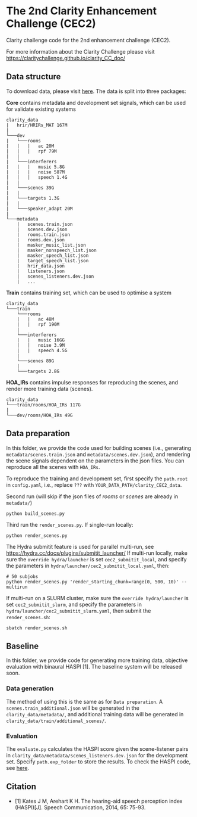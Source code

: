 # The 2nd Clarity Enhancement Challenge (CEC2)
Clarity challenge code for the 2nd enhancement challenge (CEC2).

For more information about the Clarity Challenge please visit https://claritychallenge.github.io/clarity_CC_doc/

## Data structure
To download data, please visit [here](https://mab.to/zU7TS8jJelkoD). The data is split into three packages:

**Core** contains metadata and development set signals, which can be used for validate existing systems
```
clarity_data
|   hrir/HRIRs_MAT 167M
|
└───dev
|   └───rooms
|   |   |   ac 20M
|   |   |   rpf 79M
|   |
|   └───interferers
|   |   |   music 5.8G
|   |   |   noise 587M
|   |   |   speech 1.4G
|   |
|   └───scenes 39G
|   |
|   └───targets 1.3G
|   |
|   └───speaker_adapt 20M
|   
└───metadata
    |   scenes.train.json
    |   scenes.dev.json
    |   rooms.train.json
    |   rooms.dev.json
    |   masker_music_list.json
    |   masker_nonspeech_list.json
    |   masker_speech_list.json
    |   target_speech_list.json
    |   hrir_data.json
    |   listeners.json
    |   scenes_listeners.dev.json
    |   ...

```
**Train** contains training set, which can be used to optimise a system
```
clarity_data
└───train
    └───rooms
    |   |   ac 48M
    |   |   rpf 190M
    |
    └───interferers
    |   |   music 16GG
    |   |   noise 3.9M
    |   |   speech 4.5G
    |
    └───scenes 89G
    |
    └───targets 2.8G

```
**HOA_IRs** contains impulse responses for reproducing the scenes, and render more training data (scenes).
```
clarity_data
└───train/rooms/HOA_IRs 117G
|
└───dev/rooms/HOA_IRs 49G
```


## Data preparation
In this folder, we provide the code used for building scenes (i.e., generating `metadata/scenes.train.json` and `metadata/scenes.dev.json`), and rendering the scene signals dependent on the parameters in the json files. You can reproduce all the scenes with `HOA_IRs`.

To reproduce the training and development set, first specify the `path.root` in `config.yaml`, i.e., replace `???` with `YOUR_DATA_PATH/clarity_CEC2_data`.

Second run (will skip if the json files of _rooms_ or _scenes_ are already in `metadata/`)
```
python build_scenes.py
```

Third run the `render_scenes.py`.
If single-run locally:
```
python render_scenes.py
```
The Hydra submitit feature is used for parallel multi-run, see https://hydra.cc/docs/plugins/submitit_launcher/
If multi-run locally, make sure the `override hydra/launcher` is set `cec2_submitit_local`, and specify the parameters in `hydra/launcher/cec2_submitit_local.yaml`, then:
```
# 50 subjobs
python render_scenes.py 'render_starting_chunk=range(0, 500, 10)' --multirun
```
If multi-run on a SLURM cluster, make sure the `override hydra/launcher` is set `cec2_submitit_slurm`, and specify the parameters in `hydra/launcher/cec2_submitit_slurm.yaml`, then submit the `render_scenes.sh`:
```
sbatch render_scenes.sh
```

## Baseline
In this folder, we provide code for generating more training data, objective evaluation with binaural HASPI [1]. The baseline system will be released soon.

### Data generation
The method of using this is the same as for `Data preparation`. A `scenes.train_additional.json` will be generated in the `clarity_data/metadata/`, and additional training data will be generated in `clarity_data/train/additional_scenes/`.

### Evaluation
The `evaluate.py` calculates the HASPI score given the scene-listener pairs in `clarity_data/metadata/scenes_listeners.dev.json` for the development set. Specify `path.exp_folder` to store the results. To check the HASPI code, see [here](../../clarity/evaluator/haspi).

## Citation
* [1] Kates J M, Arehart K H. The hearing-aid speech perception index (HASPI)[J]. Speech Communication, 2014, 65: 75-93.

